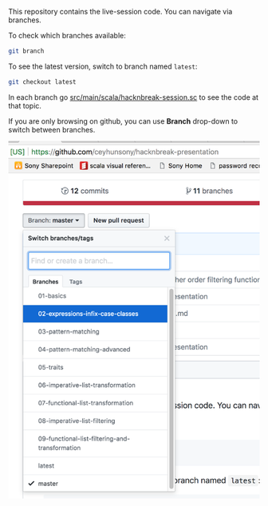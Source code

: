 This repository contains the live-session code. You can navigate via branches.

To check which branches available:
```bash
git branch
```

To see the latest version, switch to branch named `latest`:
```bash
git checkout latest
```

In each branch go [src/main/scala/hacknbreak-session.sc](src/main/scala/hacknbreak-session.sc) to see the code at that topic.

If you are only browsing on github, you can use **Branch** drop-down to switch between branches.

![How to switch branches](images/switch-branch.png "How to switch branches")
